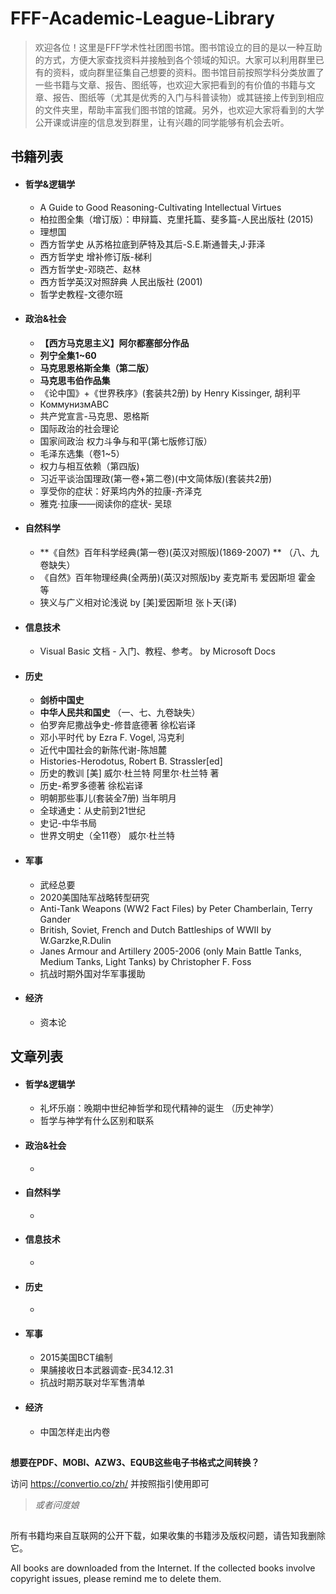 # FFF-Academic-League-Library
> 欢迎各位！这里是FFF学术性社团图书馆。图书馆设立的目的是以一种互助的方式，方便大家查找资料并接触到各个领域的知识。大家可以利用群里已有的资料，或向群里征集自己想要的资料。图书馆目前按照学科分类放置了一些书籍与文章、报告、图纸等，也欢迎大家把看到的有价值的书籍与文章、报告、图纸等（尤其是优秀的入门与科普读物）或其链接上传到到相应的文件夹里，帮助丰富我们图书馆的馆藏。另外，也欢迎大家将看到的大学公开课或讲座的信息发到群里，让有兴趣的同学能够有机会去听。



## 书籍列表



* #### 哲学&逻辑学

  * A Guide to Good Reasoning-Cultivating Intellectual Virtues
  * 柏拉图全集（增订版）：申辩篇、克里托篇、斐多篇-人民出版社 (2015)
  * 理想国
  * 西方哲学史 从苏格拉底到萨特及其后-S.E.斯通普夫,J·菲泽
  * 西方哲学史 增补修订版-梯利
  * 西方哲学史-邓晓芒、赵林
  * 西方哲学英汉对照辞典 人民出版社 (2001)
  * 哲学史教程-文德尔班



* #### 政治&社会

  * **【西方马克思主义】阿尔都塞部分作品**
  * **列宁全集1~60**
  * **马克思恩格斯全集（第二版）**
  * **马克思韦伯作品集**
  * 《论中国》+《世界秩序》(套装共2册) by Henry Kissinger, 胡利平
  * КоммунизмABC
  * 共产党宣言-马克思、恩格斯
  * 国际政治的社会理论
  * 国家间政治 权力斗争与和平(第七版修订版）
  * 毛泽东选集（卷1~5）
  * 权力与相互依赖（第四版)
  * 习近平谈治国理政(第一卷+第二卷)(中文简体版)(套装共2册)
  * 享受你的症状：好莱坞内外的拉康-齐泽克
  * 雅克·拉康——阅读你的症状- 吴琼



* #### 自然科学

  * **《自然》百年科学经典(第一卷)(英汉对照版)(1869-2007) ** （八、九卷缺失）
  * 《自然》百年物理经典(全两册)(英汉对照版)by 麦克斯韦 爱因斯坦 霍金 等
  * 狭义与广义相对论浅说 by [美]爱因斯坦 张卜天(译) 



* #### 信息技术

  * Visual Basic 文档 - 入门、教程、参考。 by Microsoft Docs



* #### 历史

  * **剑桥中国史**
  * **中华人民共和国史** （一、七、九卷缺失）
  * 伯罗奔尼撒战争史-修昔底德著 徐松岩译
  * 邓小平时代 by Ezra F. Vogel, 冯克利
  * 近代中国社会的新陈代谢-陈旭麓 
  * Histories-Herodotus, Robert B. Strassler[ed]
  * 历史的教训 [美] 威尔·杜兰特 阿里尔·杜兰特 著
  * 历史-希罗多德著 徐松岩译
  * 明朝那些事儿(套装全7册) 当年明月
  * 全球通史：从史前到21世纪
  * 史记-中华书局
  * 世界文明史（全11卷） 威尔·杜兰特



* #### 军事

  * 武经总要
  * 2020美国陆军战略转型研究
  * Anti-Tank Weapons (WW2 Fact Files) by Peter Chamberlain, Terry Gander
  * British, Soviet, French and Dutch Battleships of WWII by W.Garzke,R.Dulin
  * Janes Armour and Artillery 2005-2006 (only Main Battle Tanks, Medium Tanks, Light Tanks) by Christopher F. Foss
  * 抗战时期外国对华军事援助



* #### 经济

  * 资本论





## 文章列表

* #### 哲学&逻辑学

  * 礼坏乐崩：晚期中世纪神哲学和现代精神的诞生 （历史神学）
  * 哲学与神学有什么区别和联系



* #### 政治&社会

  * 



* #### 自然科学

  * 



* #### 信息技术

  * 



* #### 历史

  * 



* #### 军事

  * 2015美国BCT编制
  * 果脯接收日本武器调查-民34.12.31
  * 抗战时期苏联对华军售清单



* #### 经济

  * 中国怎样走出内卷



## 

**想要在PDF、MOBI、AZW3、EQUB这些电子书格式之间转换？**

访问  https://convertio.co/zh/  并按照指引使用即可

> *或者问度娘*



##  

所有书籍均来自互联网的公开下载，如果收集的书籍涉及版权问题，请告知我删除它。 

All books are downloaded from the Internet. If the collected books involve copyright issues, please remind me to delete them.
